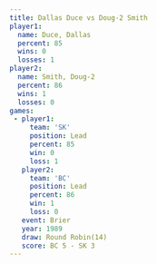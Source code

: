 ```yaml
---
title: Dallas Duce vs Doug-2 Smith
player1:             
  name: Duce, Dallas 
  percent: 85        
  wins: 0            
  losses: 1          
player2:             
  name: Smith, Doug-2
  percent: 86        
  wins: 1            
  losses: 0          
games:
 - player1:        
     team: 'SK'    
     position: Lead
     percent: 85   
     win: 0        
     loss: 1       
   player2:        
     team: 'BC'    
     position: Lead
     percent: 86   
     win: 1        
     loss: 0       
   event: Brier         
   year: 1989           
   draw: Round Robin(14)
   score: BC 5 - SK 3   
---
```

